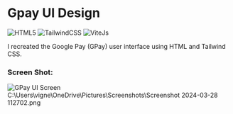 # Gpay UI Design
![HTML5](https://img.shields.io/badge/-HTML_5-f06529?style=for-the-badge&logo=HTML5&logoColor=fafafa)
![TailwindCSS](https://img.shields.io/badge/-Tailwind_css-38BDF8?style=for-the-badge&logo=tailwindcss&logoColor=fafafa)
![ViteJs](https://img.shields.io/badge/-Vite_js-FFD42C?style=for-the-badge&logo=vite&logoColor=161616)

I recreated the Google Pay (GPay) user interface using HTML and Tailwind CSS.

### Screen Shot:

![GPay UI Screen]("C:\Users\vigne\OneDrive\Desktop\Gpay-ui\output.jpeg")
C:\Users\vigne\OneDrive\Pictures\Screenshots\Screenshot 2024-03-28 112702.png
